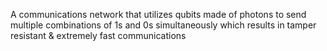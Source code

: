 A communications network that utilizes qubits made of photons to send multiple combinations of 1s and 0s simultaneously which results in tamper resistant & extremely fast communications
